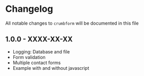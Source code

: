 # Changelog

All notable changes to `crumbform` will be documented in this file

## 1.0.0 - XXXX-XX-XX

- Logging: Database and file
- Form validation
- Multiple contact forms
- Example with and without javascript
